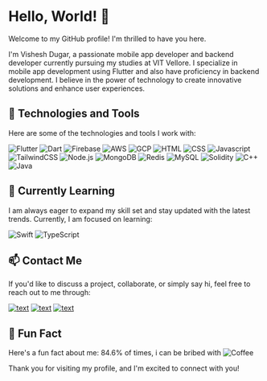 # Hello, World! 👋

Welcome to my GitHub profile! I'm thrilled to have you here. 

I'm Vishesh Dugar, a passionate mobile app developer and backend developer currently pursuing my studies at VIT Vellore. I specialize in mobile app development using Flutter and also have proficiency in backend development. I believe in the power of technology to create innovative solutions and enhance user experiences.

## 🚀 Technologies and Tools

Here are some of the technologies and tools I work with:

![Flutter](https://img.icons8.com/color/48/000000/flutter.png)
![Dart](https://img.icons8.com/?size=48&id=7AFcZ2zirX6Y&format=png)
![Firebase](https://img.icons8.com/?size=48&id=62452&format=png)
![AWS](https://img.icons8.com/color/48/000000/amazon-web-services.png)
![GCP](https://img.icons8.com/?size=48&id=WHRLQdbEXQ16&format=png)
![HTML](https://img.icons8.com/color/48/000000/html-5.png)
![CSS](https://img.icons8.com/color/48/000000/css3.png)
![Javascript](https://img.icons8.com/?size=48&id=PXTY4q2Sq2lG&format=png)
![TailwindCSS](https://img.icons8.com/?size=48&id=4PiNHtUJVbLs&format=png)
![Node.js](https://img.icons8.com/?size=48&id=hsPbhkOH4FMe&format=png)
![MongoDB](https://img.icons8.com/?size=48&id=tBBf3P8HL0vR&format=png)
![Redis](https://img.icons8.com/?size=48&id=pHS3eRpynIRQ&format=png)
![MySQL](https://img.icons8.com/?size=48&id=UFXRpPFebwa2&format=png)
![Solidity](https://img.icons8.com/color/48/000000/ethereum.png)
![C++](https://img.icons8.com/color/48/000000/c-plus-plus-logo.png)
![Java](https://img.icons8.com/color/48/000000/java-coffee-cup-logo.png)

## 🌱 Currently Learning

I am always eager to expand my skill set and stay updated with the latest trends. Currently, I am focused on learning:

![Swift](https://img.icons8.com/?size=48&id=L0qOftn49JtY&format=png)
![TypeScript](https://img.icons8.com/?size=48&id=uJM6fQYqDaZK&format=png)

## 📫 Contact Me

If you'd like to discuss a project, collaborate, or simply say hi, feel free to reach out to me through:

[![text](https://img.shields.io/badge/LinkedIn-0077B5?style=for-the-badge&logo=linkedin&logoColor=white)](https://www.linkedin.com/in/vishesh-dugar-8464341b7/)
[![text](https://img.shields.io/badge/stack%20overflow-FE7A16?logo=stack-overflow&logoColor=white&style=for-the-badge)](https://stackoverflow.com/users/17862468/calladrus2k1)
[![text](https://img.shields.io/badge/Gmail-D14836?style=for-the-badge&logo=gmail&logoColor=white)](mailto:vdugar.official@gmail.com)

## 🎯 Fun Fact

Here's a fun fact about me: 84.6% of times, i can be bribed with ![Coffee](https://img.icons8.com/?size=36&id=65369&format=png)

Thank you for visiting my profile, and I'm excited to connect with you!
